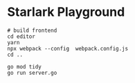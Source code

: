 # Starlark Playground

```shell
# build frontend
cd editor 
yarn 
npx webpack --config  webpack.config.js
cd ..

go mod tidy 
go run server.go
```
